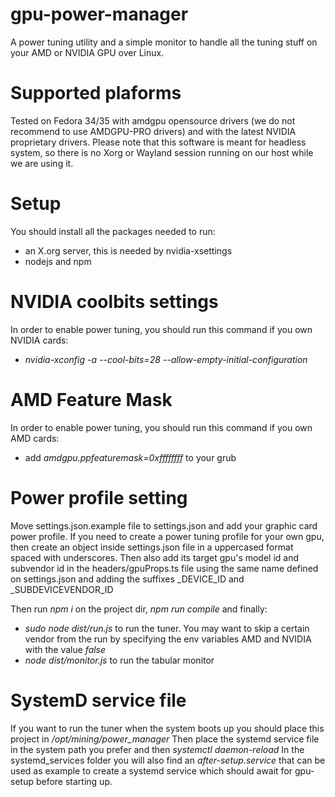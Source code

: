 # gpu-power-manager
A power tuning utility and a simple monitor to handle all the tuning stuff on your AMD or NVIDIA GPU over Linux.

# Supported plaforms
Tested on Fedora 34/35 with amdgpu opensource drivers (we do not recommend to use AMDGPU-PRO drivers) and with the latest NVIDIA proprietary drivers.
Please note that this software is meant for headless system, so there is no Xorg or Wayland session running on our host while we are using it.

# Setup
You should install all the packages needed to run:
- an X.org server, this is needed by nvidia-xsettings
- nodejs and npm

# NVIDIA coolbits settings
In order to enable power tuning, you should run this command if you own NVIDIA cards:
- *nvidia-xconfig -a --cool-bits=28 --allow-empty-initial-configuration*

# AMD Feature Mask
In order to enable power tuning, you should run this command if you own AMD cards:
- add *amdgpu.ppfeaturemask=0xffffffff* to your grub

# Power profile setting
Move settings.json.example file to settings.json and add your graphic card power profile. 
If you need to create a power tuning profile for your own gpu, then create an object inside settings.json file in a uppercased format spaced with underscores. Then also add its target gpu's model id and subvendor id in the headers/gpuProps.ts file using the same name defined on settings.json and adding the suffixes _DEVICE_ID and _SUBDEVICEVENDOR_ID

Then run *npm i* on the project dir, *npm run compile* and finally:
- *sudo node dist/run.js* to run the tuner. You may want to skip a certain vendor from the run by specifying the env variables AMD and NVIDIA with the value _false_
- *node dist/monitor.js* to run the tabular monitor

# SystemD service file
If you want to run the tuner when the system boots up you should place this project in */opt/mining/power_manager*
Then place the systemd service file in the system path you prefer and then *systemctl daemon-reload*
In the systemd_services folder you will also find an *after-setup.service* that can be used as example to create a systemd service which should await for gpu-setup before starting up.